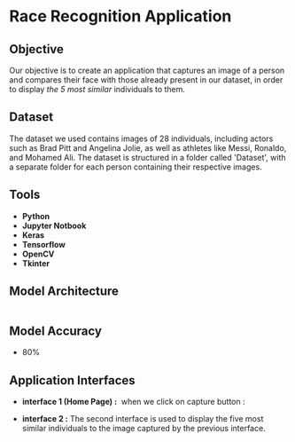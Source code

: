 # Race Recognition Application 
## Objective
Our objective is to create an application that captures an image of a person and compares their face with those already present in our dataset, in order to display *the 5 most similar* individuals to them.

## Dataset
The dataset we used contains images of 28 individuals, including actors such as Brad Pitt and Angelina Jolie, as well as athletes like Messi, Ronaldo, and Mohamed Ali. The dataset is structured in a folder called 'Dataset', with a separate folder for each person containing their respective images.
![]()

## Tools
* **Python**
* **Jupyter Notbook**
* **Keras**
* **Tensorflow**
* **OpenCV**
* **Tkinter**

## Model Architecture
![]()

## Model Accuracy
- 80%

## Application Interfaces

- **interface 1 (Home Page) :**
![]()
when we click on capture button :
![]()

- **interface 2 :**
The second interface is used to display the five most similar individuals to the image captured by the previous interface.
![]()
